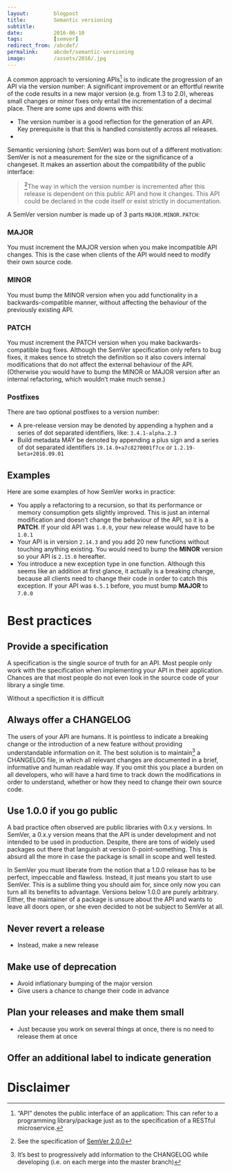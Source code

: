 ```yaml
---
layout:        blogpost
title:         Semantic versioning
subtitle:      
date:          2016-06-10
tags:          [semver]
redirect_from: /abcdef/
permalink:     abcdef/semantic-versioning
image:         /assets/2016/.jpg
---
```


A common approach to versioning APIs[^1] is to indicate the progression of an API via the version number: A significant improvement or an effortful rewrite of the code results in a new major version (e.g. from 1.3 to 2.0), whereas small changes or minor fixes only entail the incrementation of a decimal place. There are some ups and downs with this:

- The version number is a good reflection for the generation of an API. Key prerequisite is that this is handled consistently across all releases.
-

Semantic versioning (short: SemVer) was born out of a different motivation: SemVer is not a measurement for the size or the significance of a changeset. It makes an assertion about the compatibility of the public interface:

> [^2]The way in which the version number is incremented after this release is dependent on this public API and how it changes. This API could be declared in the code itself or exist strictly in documentation.

A SemVer version number is made up of 3 parts `MAJOR.MINOR.PATCH`:

### MAJOR

You must increment the MAJOR version when you make incompatible API changes. This is the case when clients of the API would need to modify their own source code.

### MINOR

You must bump the MINOR version when you add functionality in a backwards-compatible manner, without affecting the behaviour of the previously existing API.

### PATCH

You must increment the PATCH version when you make backwards-compatible bug fixes. Although the SemVer specification only refers to bug fixes, it makes sence to stretch the definition so it also covers internal modifications that do not affect the external behaviour of the API. (Otherwise you would have to bump the MINOR or MAJOR version after an internal refactoring, which wouldn’t make much sense.)

### Postfixes

There are two optional postfixes to a version number:

- A pre-release version may be denoted by appending a hyphen and a series of dot separated identifiers, like: `3.4.1-alpha.2.3`
- Build metadata MAY be denoted by appending a plus sign and a series of dot separated identifiers `19.14.0+a7c8270001f7ce` or `1.2.19-beta+2016.09.01`

## Examples

Here are some examples of how SemVer works in practice:

- You apply a refactoring to a recursion, so that its performance or memory consumption gets slightly improved. This is just an internal modification and doesn’t change the behaviour of the API, so it is a **PATCH**. If your old API was `1.0.0`, your new release would have to be `1.0.1`
- Your API is in version `2.14.3` and you add 20 new functions without touching anything existing. You would need to bump the **MINOR** version so your API is `2.15.0` hereafter.
- You introduce a new exception type in one function. Although this seems like an addition at first glance, it actually is a breaking change, because all clients need to change their code in order to catch this exception. If your API was `6.5.1` before, you must bump **MAJOR** to `7.0.0`

# Best practices

## Provide a specification

A specification is the single source of truth for an API. Most people only work with the specification when implementing your API in their application. Chances are that most people do not even look in the source code of your library a single time.

Without a specifiction it is difficult

## Always offer a CHANGELOG

The users of your API are humans. It is pointless to indicate a breaking change or the introduction of a new feature without providing understandable information on it. The best solution is to maintain[^3] a CHANGELOG file, in which all relevant changes are documented in a brief, informative and human readable way. If you omit this you place a burden on all developers, who will have a hard time to track down the modifications in order to understand, whether or how they need to change their own source code.

## Use 1.0.0 if you go public

A bad practice often observed are public libraries with 0.x.y versions. In SemVer, a 0.x.y version means that the API is under development and not intended to be used in production. Despite, there are tons of widely used packages out there that languish at version 0-point-something. This is absurd all the more in case the package is small in scope and well tested.

In SemVer you must liberate from the notion that a 1.0.0 release has to be perfect, impeccable and flawless. Instead, it just means you start to use SemVer. This is a sublime thing you should aim for, since only now you can turn all its benefits to advantage. Versions below 1.0.0 are purely arbitrary. Either, the maintainer of a package is unsure about the API and wants to leave all doors open, or she even decided to not be subject to SemVer at all.

## Never revert a release

- Instead, make a new release

## Make use of deprecation


- Avoid inflationary bumping of the major version
- Give users a chance to change their code in advance

## Plan your releases and make them small

- Just because you work on several things at once, there is no need to release them at once

## Offer an additional label to indicate generation

# Disclaimer



[^1]: “API” denotes the public interface of an application: This can refer to a programming library/package just as to the specification of a RESTful microservice.
[^2]: See the specification of [SemVer 2.0.0](http://semver.org/)
[^3]: It’s best to progressively add information to the CHANGELOG while developing (i.e. on each merge into the master branch)
